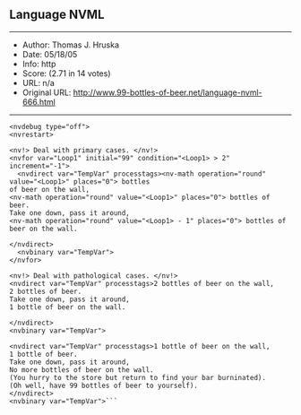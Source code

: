
## Language NVML ##
---
- Author: Thomas J. Hruska
- Date: 05/18/05
- Info: http
- Score:  (2.71 in 14 votes)
- URL: n/a
- Original URL: http://www.99-bottles-of-beer.net/language-nvml-666.html
---

```<nvmlmode type="binary">
<nvdebug type="off">
<nvrestart>

<nv!> Deal with primary cases. </nv!>
<nvfor var="Loop1" initial="99" condition="<Loop1> > 2" increment="-1">
  <nvdirect var="TempVar" processtags><nv-math operation="round" value="<Loop1>" places="0"> bottles
of beer on the wall,
<nv-math operation="round" value="<Loop1>" places="0"> bottles of beer.
Take one down, pass it around,
<nv-math operation="round" value="<Loop1> - 1" places="0"> bottles of beer on the wall.

</nvdirect>
  <nvbinary var="TempVar">
</nvfor>

<nv!> Deal with pathological cases. </nv!>
<nvdirect var="TempVar" processtags>2 bottles of beer on the wall,
2 bottles of beer.
Take one down, pass it around,
1 bottle of beer on the wall.

</nvdirect>
<nvbinary var="TempVar">

<nvdirect var="TempVar" processtags>1 bottle of beer on the wall,
1 bottle of beer.
Take one down, pass it around,
No more bottles of beer on the wall.
(You hurry to the store but return to find your bar burninated).
(Oh well, have 99 bottles of beer to yourself).
</nvdirect>
<nvbinary var="TempVar">```